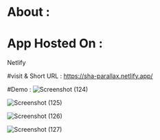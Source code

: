 # About : 


# App Hosted On :
Netlify

#visit & Short URL :
https://sha-parallax.netlify.app/

#Demo :
![Screenshot (124)](https://user-images.githubusercontent.com/86542840/236593912-0333cac0-27cf-4dbe-9cf6-6e269b4acc98.png)

![Screenshot (125)](https://user-images.githubusercontent.com/86542840/236593918-a3497465-bcd8-4149-99ec-45b03aa409cf.png)

![Screenshot (126)](https://user-images.githubusercontent.com/86542840/236593923-6dc2ee8a-84ae-4409-8196-06619a7ffe97.png)

![Screenshot (127)](https://user-images.githubusercontent.com/86542840/236593927-7f7b1b7a-d16a-4bc4-81a4-e42b2256d642.png)

